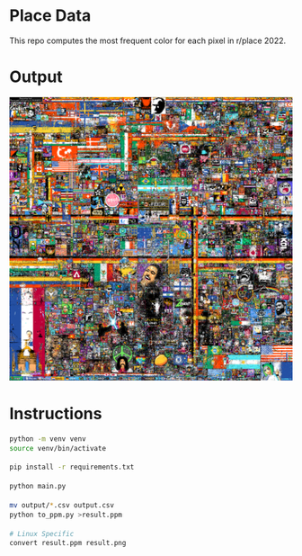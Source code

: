 # Place Data

This repo computes the most frequent color for each pixel in r/place 2022.

# Output

![Most Frequent Pixels](./result.png)

# Instructions

```sh
python -m venv venv
source venv/bin/activate

pip install -r requirements.txt

python main.py

mv output/*.csv output.csv
python to_ppm.py >result.ppm

# Linux Specific
convert result.ppm result.png
```
